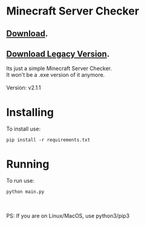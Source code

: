 # Minecraft Server Checker
## [Download](https://github.com/OhRetro/Minecraft-Server-Checker/archive/refs/heads/stable-stage.zip).
## [Download Legacy Version](https://github.com/OhRetro/Minecraft-Server-Checker/releases/tag/Legacy).

Its just a simple Minecraft Server Checker. <br/>
It won't be a .exe version of it anymore. <br/><br/>
Version: v2.1.1

# Installing

To install use:
```
pip install -r requirements.txt
```

# Running
To run use:
```
python main.py
```

<br/><br/>
PS: If you are on Linux/MacOS, use python3/pip3